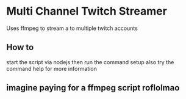 # Multi Channel Twitch Streamer
Uses ffmpeg to stream a to multiple twitch accounts

## How to
start the script via nodejs
then run the command setup
also try the command help for more information

## imagine paying for a ffmpeg script roflolmao